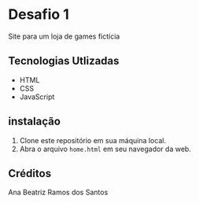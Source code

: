 # Desafio 1 

Site para um loja de games fictícia 

## Tecnologias Utlizadas 

- HTML
- CSS
- JavaScript

## instalação

1. Clone este repositório em sua máquina local.
2. Abra o arquivo `home.html` em seu navegador da web.

## Créditos

Ana Beatriz Ramos dos Santos
